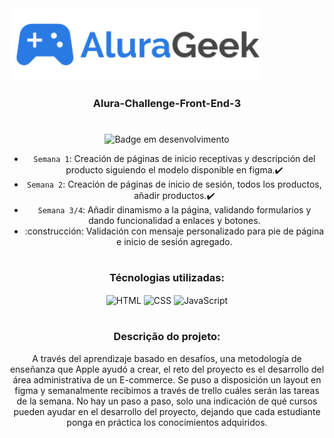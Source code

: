 <img src="assets/img/icons/Logo-alurageek.svg" alt="Logo da AluraGeek" width="400">
<div align="center">


### Alura-Challenge-Front-End-3

#

![Badge em desenvolvimento](https://img.shields.io/badge/Status-Em%20Desenvolvimento-green)

- `Semana 1`: Creación de páginas de inicio receptivas y descripción del producto siguiendo el modelo disponible en figma.:heavy_check_mark:
- `Semana 2`: Creación de páginas de inicio de sesión, todos los productos, añadir productos.:heavy_check_mark:
- `Semana 3/4`: Añadir dinamismo a la página, validando formularios y dando funcionalidad a enlaces y botones.
- :construcción: Validación con mensaje personalizado para pie de página e inicio de sesión agregado.

#

### Técnologias utilizadas:

<div>
    <img align="center" alt="HTML" height="30" src="https://cdn.jsdelivr.net/gh/devicons/devicon/icons/html5/html5-original.svg">
    <img align="center" alt="CSS" height="30" src="https://cdn.jsdelivr.net/gh/devicons/devicon/icons/css3/css3-original.svg">
    <img align="center" alt="JavaScript" height="30" src="https://cdn.jsdelivr.net/gh/devicons/devicon/icons/javascript/javascript-original.svg" >
</div>

#

### Descrição do projeto:

A través del aprendizaje basado en desafíos, una metodología de enseñanza que Apple ayudó a crear,
el reto del proyecto es el desarrollo del área administrativa de un E-commerce. Se puso a disposición un layout en figma y semanalmente recibimos a través de trello cuáles serán las tareas de la semana. No hay un paso a paso, solo una indicación de qué cursos pueden ayudar en el desarrollo del proyecto, dejando que cada estudiante ponga en práctica los conocimientos adquiridos.

#


